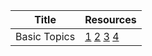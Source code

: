Title |  Resources | 
---|---|
Basic Topics | 	[1](https://www.codechef.com/ioi/basics) [2](https://www.hackerearth.com/practice/notes/getting-started-with-the-sport-of-programming/) [3](https://www.hackerearth.com/fr/getstarted-competitive-programming/) [4](https://github.com/the-hyp0cr1t3/CC/tree/master/Beginner%20Topics)